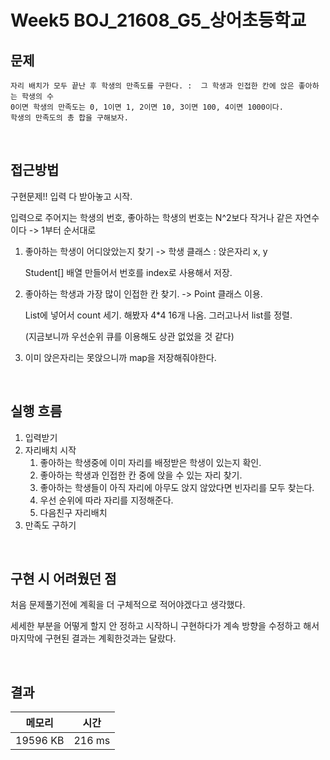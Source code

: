 # Week5 BOJ_21608_G5_상어초등학교

## 문제

```
자리 배치가 모두 끝난 후 학생의 만족도를 구한다. :  그 학생과 인접한 칸에 앉은 좋아하는 학생의 수
0이면 학생의 만족도는 0, 1이면 1, 2이면 10, 3이면 100, 4이면 1000이다.
학생의 만족도의 총 합을 구해보자.
```
<br>

## 접근방법
구현문제!! 입력 다 받아놓고 시작.

입력으로 주어지는 학생의 번호, 좋아하는 학생의 번호는 N^2보다 작거나 같은 자연수이다 -> 1부터 순서대로

1. 좋아하는 학생이 어디앉았는지 찾기 -> 학생 클래스 : 앉은자리 x, y

    Student[] 배열 만들어서 번호를 index로 사용해서 저장.

2. 좋아하는 학생과 가장 많이 인접한 칸 찾기. -> Point 클래스 이용.

    List에 넣어서 count 세기. 해봤자 4*4 16개 나옴. 그러고나서 list를 정렬.
    
    (지금보니까 우선순위 큐를 이용해도 상관 없었을 것 같다)

3. 이미 앉은자리는 못앉으니까 map을 저장해줘야한다.


<br>

## 실행 흐름
1. 입력받기
2. 자리배치 시작
    1. 좋아하는 학생중에 이미 자리를 배정받은 학생이 있는지 확인.
    2. 좋아하는 학생과 인접한 칸 중에 앉을 수 있는 자리 찾기.
    3. 좋아하는 학생들이 아직 자리에 아무도 앉지 않았다면 빈자리를 모두 찾는다.
    4. 우선 순위에 따라 자리를 지정해준다.
    5. 다음친구 자리배치
3. 만족도 구하기



<br>

## 구현 시 어려웠던 점
처음 문제풀기전에 계획을 더 구체적으로 적어야겠다고 생각했다. 

세세한 부분을 어떻게 할지 안 정하고 시작하니 구현하다가 계속 방향을 수정하고 해서
마지막에 구현된 결과는 계획한것과는 달랐다.



<br>

## 결과

|메모리|시간|
|:---:|:---:|
|19596 KB|216 ms|
